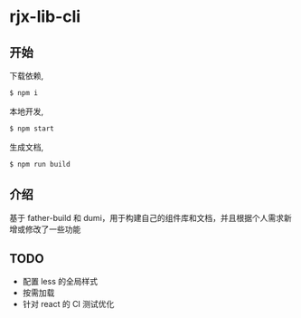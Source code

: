 # rjx-lib-cli

## 开始

下载依赖,

```bash
$ npm i
```

本地开发,

```bash
$ npm start
```

生成文档,

```bash
$ npm run build
```

## 介绍

基于 father-build 和 dumi，用于构建自己的组件库和文档，并且根据个人需求新增或修改了一些功能

## TODO

- 配置 less 的全局样式
- 按需加载
- 针对 react 的 CI 测试优化
